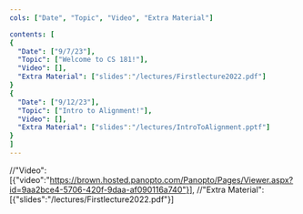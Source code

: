 ```yaml
---
cols: ["Date", "Topic", "Video", "Extra Material"]

contents: [
{
  "Date": ["9/7/23"],
  "Topic": ["Welcome to CS 181!"],
  "Video": [],
  "Extra Material": ["slides":"/lectures/Firstlecture2022.pdf"]
}
{
  "Date": ["9/12/23"],
  "Topic": ["Intro to Alignment!"],
  "Video": [],
  "Extra Material": ["slides":"/lectures/IntroToAlignment.pptf"]
}
]
---
```

//"Video": [{"video":"https://brown.hosted.panopto.com/Panopto/Pages/Viewer.aspx?id=9aa2bce4-5706-420f-9daa-af090116a740"}],
//"Extra Material": [{"slides":"/lectures/Firstlecture2022.pdf"}]